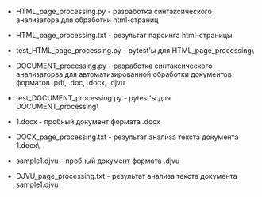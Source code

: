 - HTML_page_processing.py - разработка синтаксического анализатора для обработки html-страниц
- HTML_page_processing.txt - результат парсинга html-страницы
- test_HTML_page_processing.py - pytest'ы для HTML_page_processing\

- DOCUMENT_processing.py - разработка синтаксического анализаторва для автоматизированной обработки документов форматов .pdf, .doc, .docx, .djvu
- test_DOCUMENT_processing.py - pytest'ы для DOCUMENT_processing\

- 1.docx - пробный документ формата .docx
- DOCX_page_processing.txt - результат анализа текста документа 1.docx\

- sample1.djvu - пробный документ формата .djvu
- DJVU_page_processing.txt - результат анализа текста документа sample1.djvu

